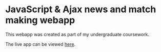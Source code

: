 # JavaScript & Ajax news and match making webapp
This webapp was created as part of my undergraduate coursework. 

The live app can be viewed <a href="http://eamonnmcgonigle.com/ajax-gaa/" target="_blank">here</a>.
